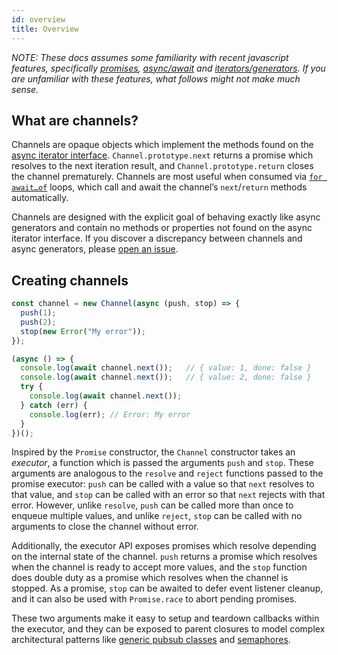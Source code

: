 ```yaml
---
id: overview
title: Overview
---
```


*NOTE: These docs assumes some familiarity with recent javascript features, specifically [promises](https://developer.mozilla.org/en-US/docs/Learn/JavaScript/Asynchronous/Promises), [async/await](https://developer.mozilla.org/en-US/docs/Learn/JavaScript/Asynchronous/Async_await) and [iterators/generators](https://developer.mozilla.org/en-US/docs/Web/JavaScript/Guide/Iterators_and_Generators). If you are unfamiliar with these features, what follows might not make much sense.*

## What are channels?

Channels are opaque objects which implement the methods found on the [async iterator interface](https://github.com/Microsoft/TypeScript/blob/master/lib/lib.es2018.asynciterable.d.ts). `Channel.prototype.next` returns a promise which resolves to the next iteration result, and `Channel.prototype.return` closes the channel prematurely. Channels are most useful when consumed via [`for await…of`](https://developer.mozilla.org/en-US/docs/Web/JavaScript/Reference/Statements/for-await...of) loops, which call and await the channel’s `next`/`return` methods automatically.

Channels are designed with the explicit goal of behaving exactly like async generators and contain no methods or properties not found on the async iterator interface. If you discover a discrepancy between channels and async generators, please [open an issue](https://github.com/channeljs/channel/issues/new).

## Creating channels

```js
const channel = new Channel(async (push, stop) => {
  push(1);
  push(2);
  stop(new Error("My error"));
});

(async () => {
  console.log(await channel.next());   // { value: 1, done: false }
  console.log(await channel.next());   // { value: 2, done: false }
  try {
    console.log(await channel.next());
  } catch (err) {
    console.log(err); // Error: My error
  }
})();
```

Inspired by the `Promise` constructor, the `Channel` constructor takes an *executor*, a function which is passed the arguments `push` and `stop`. These arguments are analogous to the `resolve` and `reject` functions passed to the promise executor: `push` can be called with a value so that `next` resolves to that value, and `stop` can be called with an error so that `next` rejects with that error. However, unlike `resolve`, `push` can be called more than once to enqueue multiple values, and unlike `reject`, `stop` can be called with no arguments to close the channel without error.

Additionally, the executor API exposes promises which resolve depending on the internal state of the channel. `push` returns a promise which resolves when the channel is ready to accept more values, and the `stop` function does double duty as a promise which resolves when the channel is stopped. As a promise, `stop` can be awaited to defer event listener cleanup, and it can also be used with `Promise.race` to abort pending promises.

These two arguments make it easy to setup and teardown callbacks within the executor, and they can be exposed to parent closures to model complex architectural patterns like [generic pubsub classes](https://github.com/channeljs/channel/blob/master/packages/pubsub/src/index.ts) and [semaphores](https://github.com/channeljs/channel/blob/master/packages/limiters/src/index.ts).
